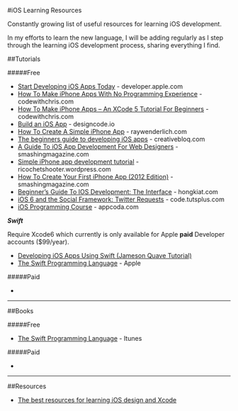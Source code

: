 #iOS Learning Resources

Constantly growing list of useful resources for learning iOS development. 

In my efforts to learn the new language, I will be adding regularly as I step through the learning iOS development process, sharing everything I find.

##Tutorials

#####Free

* [Start Developing iOS Apps Today](https://developer.apple.com/library/ios/referencelibrary/GettingStarted/RoadMapiOS/FirstTutorial.html) - developer.apple.com
* [How To Make iPhone Apps With No Programming Experience](http://codewithchris.com/how-to-make-iphone-apps-with-no-programming-experience/) - codewithchris.com
* [How To Make iPhone Apps – An XCode 5 Tutorial For Beginners](http://codewithchris.com/xcode-tutorial/) - codewithchris.com
* [Build an iOS App](http://designcode.io/xcode) - designcode.io
* [How To Create A Simple iPhone App](http://www.raywenderlich.com/1797/ios-tutorial-how-to-create-a-simple-iphone-app-part-1) - raywenderlich.com
* [The beginners guide to developing iOS apps](http://www.creativebloq.com/iphone/how-to-make-iphone-apps-10122810) - creativebloq.com
* [A Guide To iOS App Development For Web Designers](http://www.smashingmagazine.com/2012/09/10/ios-sdk-for-designers/) - smashingmagazine.com
* [Simple iPhone app development tutorial](http://ricochetshooter.wordpress.com/2012/02/12/simple-iphone-app-development-tutorial/) - ricochetshooter.wordpress.com
* [How To Create Your First iPhone App (2012 Edition)](http://www.smashingmagazine.com/2009/08/11/how-to-create-your-first-iphone-application/) - smashingmagazine.com
* [Beginner’s Guide To IOS Development: The Interface](http://www.hongkiat.com/blog/ios-development-guide-part1/) - hongkiat.com
* [iOS 6 and the Social Framework: Twitter Requests](http://code.tutsplus.com/tutorials/ios-6-and-the-social-framework-twitter-requests--mobile-14840) - code.tutsplus.com
* [iOS Programming Course](http://www.appcoda.com/ios-programming-course/) - appcoda.com

***Swift***

Require Xcode6 which currently is only available for Apple **paid** Developer accounts ($99/year).

* [Developing iOS Apps Using Swift (Jameson Quave Tutorial)](http://jamesonquave.com/blog/developing-ios-apps-using-swift-tutorial/)
* [The Swift Programming Language](https://developer.apple.com/library/prerelease/ios/documentation/Swift/Conceptual/Swift_Programming_Language/) - Apple

#####Paid

* 

---

##Books

#####Free

* [The Swift Programming Language](https://itunes.apple.com/us/book/the-swift-programming-language/id881256329?mt=11) - Itunes

#####Paid

* 

---

##Resources

* [The best resources for learning iOS design and Xcode](http://designcode.io/learn)




